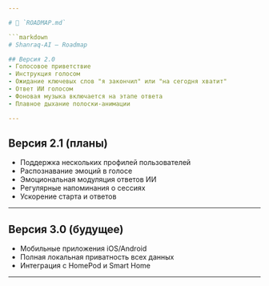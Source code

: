 ```yaml
---

# 📄 `ROADMAP.md`

```markdown
# Shanraq-AI — Roadmap

## Версия 2.0
- Голосовое приветствие
- Инструкция голосом
- Ожидание ключевых слов "я закончил" или "на сегодня хватит"
- Ответ ИИ голосом
- Фоновая музыка включается на этапе ответа
- Плавное дыхание полоски-анимации

---
```


## Версия 2.1 (планы)
- Поддержка нескольких профилей пользователей
- Распознавание эмоций в голосе
- Эмоциональная модуляция ответов ИИ
- Регулярные напоминания о сессиях
- Ускорение старта и ответов

---

## Версия 3.0 (будущее)
- Мобильные приложения iOS/Android
- Полная локальная приватность всех данных
- Интеграция с HomePod и Smart Home

---